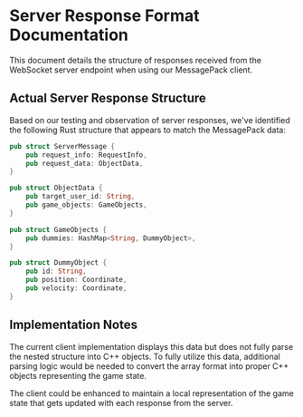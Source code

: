 # Server Response Format Documentation

This document details the structure of responses received from the WebSocket server endpoint when using our MessagePack client.

## Actual Server Response Structure

Based on our testing and observation of server responses, we've identified the following Rust structure that appears to match the MessagePack data:

```rust
pub struct ServerMessage {
    pub request_info: RequestInfo,
    pub request_data: ObjectData,
}

pub struct ObjectData {
    pub target_user_id: String,
    pub game_objects: GameObjects,
}

pub struct GameObjects {
    pub dummies: HashMap<String, DummyObject>,
}

pub struct DummyObject {
    pub id: String,
    pub position: Coordinate,
    pub velocity: Coordinate,
}
```

## Implementation Notes

The current client implementation displays this data but does not fully parse the nested structure into C++ objects. To fully utilize this data, additional parsing logic would be needed to convert the array format into proper C++ objects representing the game state.

The client could be enhanced to maintain a local representation of the game state that gets updated with each response from the server.
